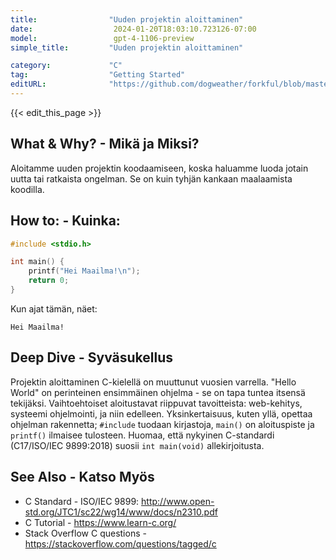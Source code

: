```yaml
---
title:                "Uuden projektin aloittaminen"
date:                  2024-01-20T18:03:10.723126-07:00
model:                 gpt-4-1106-preview
simple_title:         "Uuden projektin aloittaminen"

category:             "C"
tag:                  "Getting Started"
editURL:              "https://github.com/dogweather/forkful/blob/master/content/fi/c/starting-a-new-project.md"
---
```


{{< edit_this_page >}}

## What & Why? - Mikä ja Miksi?
Aloitamme uuden projektin koodaamiseen, koska haluamme luoda jotain uutta tai ratkaista ongelman. Se on kuin tyhjän kankaan maalaamista koodilla.

## How to: - Kuinka:
```C
#include <stdio.h>

int main() {
    printf("Hei Maailma!\n");
    return 0;
}
```
Kun ajat tämän, näet:
```
Hei Maailma!
```

## Deep Dive - Syväsukellus
Projektin aloittaminen C-kielellä on muuttunut vuosien varrella. "Hello World" on perinteinen ensimmäinen ohjelma - se on tapa tuntea itsensä tekijäksi. Vaihtoehtoiset aloitustavat riippuvat tavoitteista: web-kehitys, systeemi ohjelmointi, ja niin edelleen. Yksinkertaisuus, kuten yllä, opettaa ohjelman rakennetta; `#include` tuodaan kirjastoja, `main()` on aloituspiste ja `printf()` ilmaisee tulosteen. Huomaa, että nykyinen C-standardi (C17/ISO/IEC 9899:2018) suosii `int main(void)` allekirjoitusta.

## See Also - Katso Myös
- C Standard - ISO/IEC 9899: http://www.open-std.org/JTC1/sc22/wg14/www/docs/n2310.pdf
- C Tutorial - https://www.learn-c.org/
- Stack Overflow C questions - https://stackoverflow.com/questions/tagged/c
